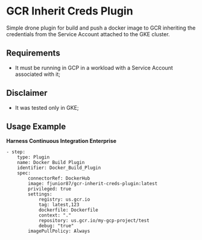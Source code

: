 # GCR Inherit Creds Plugin  

Simple drone plugin for build and push a docker image to GCR inheriting the credentials from the Service Account attached to the GKE cluster.

## Requirements
* It must be running in GCP in a workload with a Service Account associated with it;

## Disclaimer
* It was tested only in GKE;

## Usage Example 

**Harness Continuous Integration Enterprise**

    - step:
        type: Plugin
        name: Docker Build Plugin
        identifier: Docker_Build_Plugin
        spec:
            connectorRef: DockerHub
            image: fjunior87/gcr-inherit-creds-plugin:latest
            privileged: true
            settings:
                registry: us.gcr.io
                tag: latest,123
                dockerfile: Dockerfile
                context: "."
                repository: us.gcr.io/my-gcp-project/test
                debug: "true"
            imagePullPolicy: Always